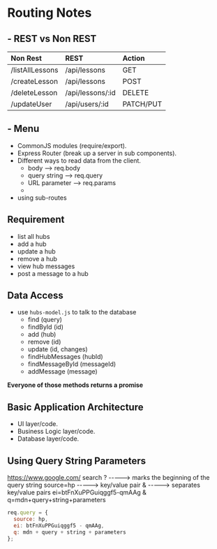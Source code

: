 # Routing Notes

## - REST vs Non REST

| Non Rest        | REST             | Action    |
| :-------------- | :--------------- | :-------- |
| /listAllLessons | /api/lessons     | GET       |
| /createLesson   | /api/lessons     | POST      |
| /deleteLesson   | /api/lessons/:id | DELETE    |
| /updateUser     | /api/users/:id   | PATCH/PUT |

## - Menu

- CommonJS modules (require/export).
- Express Router (break up a server in sub components).
- Different ways to read data from the client.
  - body --> req.body
  - query string --> req.query
  - URL parameter --> req.params
  -
- using sub-routes

## Requirement

- list all hubs
- add a hub
- update a hub
- remove a hub
- view hub messages
- post a message to a hub

## Data Access

- use `hubs-model.js` to talk to the database
  - find (query)
  - findById (id)
  - add (hub)
  - remove (id)
  - update (id, changes)
  - findHubMessages (hubId)
  - findMessageById (messageId)
  - addMessage (message)

**Everyone of those methods returns a promise**

## Basic Application Architecture

- UI layer/code.
- Business Logic layer/code.
- Database layer/code.

## Using Query String Parameters

https://www.google.com/
search
? -----> marks the beginning of the query string
source=hp -----> key/value pair
& -----> separates key/value pairs
ei=btFnXuPPGuiqggf5-qmAAg
&
q=mdn+query+string+parameters

```js
req.query = {
  source: hp,
  ei: btFnXuPPGuiqggf5 - qmAAg,
  q: mdn + query + string + parameters
};
```
